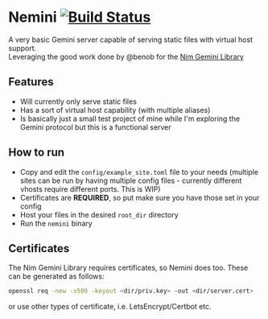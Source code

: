 # Nemini [![Build Status](https://nimble.directory/ci/badges/jester/nimdevel/status.svg)](https://nimble.directory/ci/badges/jester/nimdevel/output.html)
A very basic Gemini server capable of serving static files with virtual host support.  
Leveraging the good work done by @benob for the [Nim Gemini Library](https://github.com/benob/gemini/blob/master/src/gemini.nim)

## Features
* Will currently only serve static files
* Has a sort of virtual host capability (with multiple aliases)
* Is basically just a small test project of mine while I'm exploring the Gemini protocol but this is a functional server

## How to run
* Copy and edit the `config/example_site.toml` file to your needs (multiple sites can be run by having multiple config files - currently different vhosts require different ports. This is WIP)
* Certificates are **REQUIRED**, so put make sure you have those set in your config
* Host your files in the desired `root_dir` directory
* Run the `nemini` binary

## Certificates
The Nim Gemini Library requires certificates, so Nemini does too. These can be generated as follows:
```sh
openssl req -new -x509 -keyout <dir/priv.key> -out <dir/server.cert>
```
or use other types of certificate, i.e. LetsEncrypt/Certbot etc.


